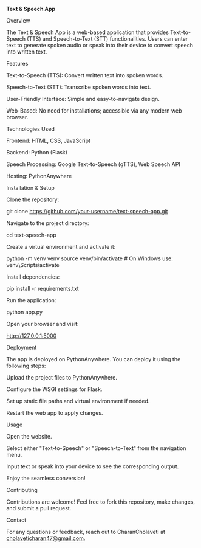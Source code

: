 **Text & Speech App**

Overview

The Text & Speech App is a web-based application that provides Text-to-Speech (TTS) and Speech-to-Text (STT) functionalities. Users can enter text to generate spoken audio or speak into their device to convert speech into written text.

Features

Text-to-Speech (TTS): Convert written text into spoken words.

Speech-to-Text (STT): Transcribe spoken words into text.

User-Friendly Interface: Simple and easy-to-navigate design.

Web-Based: No need for installations; accessible via any modern web browser.

Technologies Used

Frontend: HTML, CSS, JavaScript

Backend: Python (Flask)

Speech Processing: Google Text-to-Speech (gTTS), Web Speech API

Hosting: PythonAnywhere

Installation & Setup

Clone the repository:

git clone https://github.com/your-username/text-speech-app.git

Navigate to the project directory:

cd text-speech-app

Create a virtual environment and activate it:

python -m venv venv
source venv/bin/activate  # On Windows use: venv\Scripts\activate

Install dependencies:

pip install -r requirements.txt

Run the application:

python app.py

Open your browser and visit:

http://127.0.0.1:5000

Deployment

The app is deployed on PythonAnywhere. You can deploy it using the following steps:

Upload the project files to PythonAnywhere.

Configure the WSGI settings for Flask.

Set up static file paths and virtual environment if needed.

Restart the web app to apply changes.

Usage

Open the website.

Select either "Text-to-Speech" or "Speech-to-Text" from the navigation menu.

Input text or speak into your device to see the corresponding output.

Enjoy the seamless conversion!

Contributing

Contributions are welcome! Feel free to fork this repository, make changes, and submit a pull request.

Contact

For any questions or feedback, reach out to CharanCholaveti at cholaveticharan47@gmail.com.
